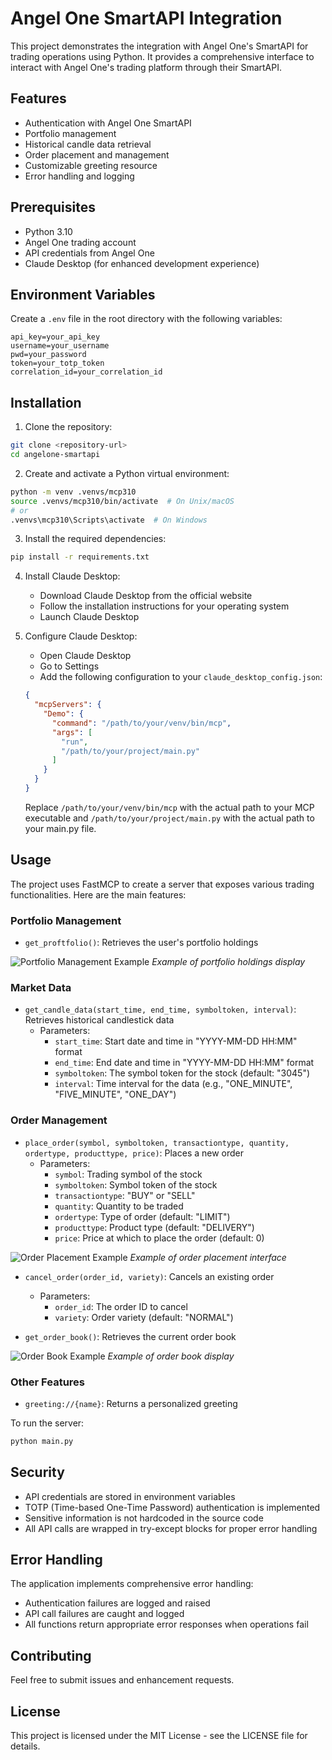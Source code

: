 # Angel One SmartAPI Integration

This project demonstrates the integration with Angel One's SmartAPI for trading operations using Python. It provides a comprehensive interface to interact with Angel One's trading platform through their SmartAPI.

## Features

- Authentication with Angel One SmartAPI
- Portfolio management
- Historical candle data retrieval
- Order placement and management
- Customizable greeting resource
- Error handling and logging

## Prerequisites

- Python 3.10
- Angel One trading account
- API credentials from Angel One
- Claude Desktop (for enhanced development experience)

## Environment Variables

Create a `.env` file in the root directory with the following variables:

```
api_key=your_api_key
username=your_username
pwd=your_password
token=your_totp_token
correlation_id=your_correlation_id
```

## Installation

1. Clone the repository:
```bash
git clone <repository-url>
cd angelone-smartapi
```

2. Create and activate a Python virtual environment:
```bash
python -m venv .venvs/mcp310
source .venvs/mcp310/bin/activate  # On Unix/macOS
# or
.venvs\mcp310\Scripts\activate  # On Windows
```

3. Install the required dependencies:
```bash
pip install -r requirements.txt
```

4. Install Claude Desktop:
   - Download Claude Desktop from the official website
   - Follow the installation instructions for your operating system
   - Launch Claude Desktop

5. Configure Claude Desktop:
   - Open Claude Desktop
   - Go to Settings
   - Add the following configuration to your `claude_desktop_config.json`:
   ```json
   {
     "mcpServers": {
       "Demo": {
         "command": "/path/to/your/venv/bin/mcp",
         "args": [
           "run",
           "/path/to/your/project/main.py"
         ]
       }
     }
   }
   ```
   Replace `/path/to/your/venv/bin/mcp` with the actual path to your MCP executable and `/path/to/your/project/main.py` with the actual path to your main.py file.

## Usage

The project uses FastMCP to create a server that exposes various trading functionalities. Here are the main features:

### Portfolio Management
- `get_proftfolio()`: Retrieves the user's portfolio holdings

![Portfolio Management Example](images/portfolio-example.png)
*Example of portfolio holdings display*

### Market Data
- `get_candle_data(start_time, end_time, symboltoken, interval)`: Retrieves historical candlestick data
  - Parameters:
    - `start_time`: Start date and time in "YYYY-MM-DD HH:MM" format
    - `end_time`: End date and time in "YYYY-MM-DD HH:MM" format
    - `symboltoken`: The symbol token for the stock (default: "3045")
    - `interval`: Time interval for the data (e.g., "ONE_MINUTE", "FIVE_MINUTE", "ONE_DAY")


### Order Management
- `place_order(symbol, symboltoken, transactiontype, quantity, ordertype, producttype, price)`: Places a new order
  - Parameters:
    - `symbol`: Trading symbol of the stock
    - `symboltoken`: Symbol token of the stock
    - `transactiontype`: "BUY" or "SELL"
    - `quantity`: Quantity to be traded
    - `ordertype`: Type of order (default: "LIMIT")
    - `producttype`: Product type (default: "DELIVERY")
    - `price`: Price at which to place the order (default: 0)

![Order Placement Example](images/order-placement-example.png)
*Example of order placement interface*

- `cancel_order(order_id, variety)`: Cancels an existing order
  - Parameters:
    - `order_id`: The order ID to cancel
    - `variety`: Order variety (default: "NORMAL")

- `get_order_book()`: Retrieves the current order book

![Order Book Example](images/order-book-example.png)
*Example of order book display*

### Other Features
- `greeting://{name}`: Returns a personalized greeting

To run the server:
```bash
python main.py
```

## Security

- API credentials are stored in environment variables
- TOTP (Time-based One-Time Password) authentication is implemented
- Sensitive information is not hardcoded in the source code
- All API calls are wrapped in try-except blocks for proper error handling

## Error Handling

The application implements comprehensive error handling:
- Authentication failures are logged and raised
- API call failures are caught and logged
- All functions return appropriate error responses when operations fail

## Contributing

Feel free to submit issues and enhancement requests.

## License

This project is licensed under the MIT License - see the LICENSE file for details.
